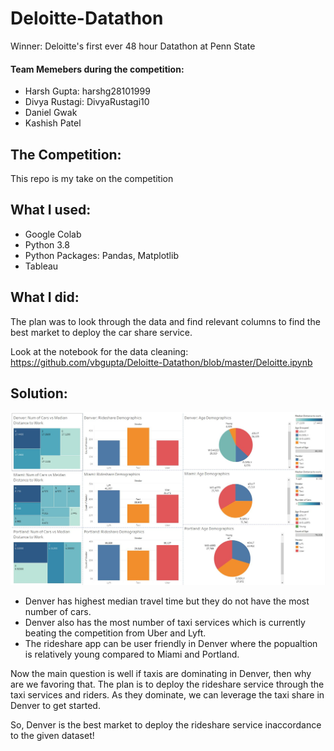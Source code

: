 # Deloitte-Datathon
Winner: Deloitte's first ever 48 hour Datathon at Penn State
#### Team Memebers during the competition:
* Harsh Gupta: harshg28101999
* Divya Rustagi: DivyaRustagi10
* Daniel Gwak
* Kashish Patel


## The Competition:
This repo is my take on the competition

## What I used:
* Google Colab
* Python 3.8
* Python Packages: Pandas, Matplotlib
* Tableau

## What I did:
The plan was to look through the data and find relevant columns to find the best market to deploy the car share service.

Look at the notebook for the data cleaning: https://github.com/vbgupta/Deloitte-Datathon/blob/master/Deloitte.ipynb

## Solution:
![alt text](https://github.com/vbgupta/Deloitte-Datathon/blob/master/Deloitte_Tableau_Dashboard.JPG?raw=true)

* Denver has highest median travel time but they do not have the most number of cars.
* Denver also has the most number of taxi services which is currently beating the competition from Uber and Lyft.
* The rideshare app can be user friendly in Denver where the popualtion is relatively young compared to Miami and Portland.

Now the main question is well if taxis are dominating in Denver, then why are we favoring that. 
The plan is to deploy the rideshare service through the taxi services and riders. As they dominate, we can leverage the taxi share in Denver to get started.

So, Denver is the best market to deploy the rideshare service inaccordance to the given dataset!

